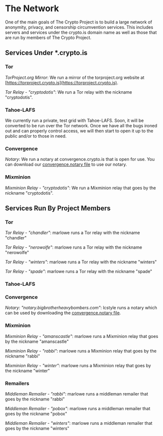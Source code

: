# The Network

One of the main goals of The Crypto Project is to build a large network of anonymity, privacy, and censorship circumvention services. This includes servers and services under the crypto.is domain name as well as those that are run by members of The Crypto Project.

## Services Under *.crypto.is

### Tor

*TorProject.org Mirror*: We run a mirror of the torproject.org website at [https://torproject.crypto.is](https://torproject.crypto.is).

*Tor Relay - "cryptodotis"*: We run a Tor relay with the nickname "cryptodotis".

### Tahoe-LAFS

We currently run a private, test grid with Tahoe-LAFS.  Soon, it will be converted to be run over the Tor network.  Once we have all the bugs ironed out and can properly control access, we will then start to open it up to the public and/or to those in need.

### Convergence

*Notary*: We run a notary at convergence.crypto.is that is open for use.  You can download our [convergence.notary file](http://crypto.is/static/files/cryptodotis.notary) to use our notary.

### Mixminion

*Mixminion Relay - "cryptodotis"*: We run a Mixminion relay that goes by the nickname "cryptodotis".

## Services Run By Project Members

### Tor

*Tor Relay - "chandler"*: marlowe runs a Tor relay with the nickname "chandler"

*Tor Relay - "nerowolfe"*: marlowe runs a Tor relay with the nickname "nerowolfe"

*Tor Relay - "winters"*: marlowe runs a Tor relay with the nickname "winters"

*Tor Relay - "spade"*: marlowe runs a Tor relay with the nickname "spade"

### Tahoe-LAFS

### Convergence

*Notary: "notary.bigbrotherheavybombers.com"*: lcstyle runs a notary which can be used by downloading the [convergence.notary file](http://www.bigbrotherheavybombers.com/BigBrotherHeavyBombers.notary).

### Mixminion

*Mixminion Relay - "amanscastle"*: marlowe runs a Mixminion relay that goes by the nickname "amanscastle"

*Mixminion Relay - "rabbi"*: marlowe runs a Mixminion relay that goes by the nickname "rabbi"

*Mixminion Relay - "winter"*: marlowe runs a Mixminion relay that goes by the nickname "winter"

### Remailers

*Middleman Remailer - "rabbi"*: marlowe runs a middleman remailer that goes by the nickname "rabbi"

*Middleman Remailer - "pobox"*: marlowe runs a middleman remailer that goes by the nickname "pobox"

*Middleman Remailer - "winters"*: marlowe runs a middleman remailer that goes by the nickname "winters"
